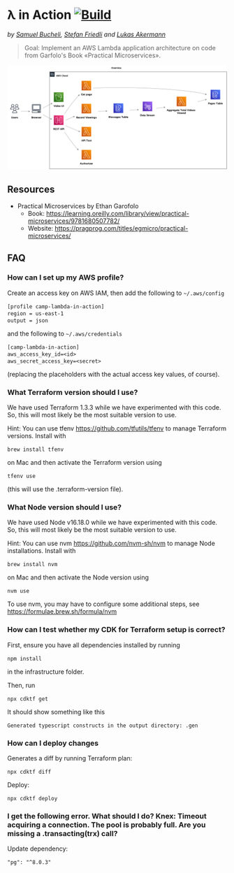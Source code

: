 # λ in Action [![Build](https://github.com/lakermann/lambda-in-action/actions/workflows/main.yml/badge.svg)](https://github.com/lakermann/lambda-in-action/actions/workflows/main.yml)

_by [Samuel Bucheli](https://github.com/SamuelBucheliZ), [Stefan Friedli](https://github.com/sfriedli) and [Lukas Akermann](https://github.com/lakermann)_

> Goal: Implement an AWS Lambda application architecture on code from Garfolo's Book «Practical Microservices».

![Overview](./doc/img/overview.png)

## Resources

* Practical Microservices by Ethan
  Garofolo
    * Book: <https://learning.oreilly.com/library/view/practical-microservices/9781680507782/>
    * Website: <https://pragprog.com/titles/egmicro/practical-microservices/>

## FAQ

### How can I set up my AWS profile?

Create an access key on AWS IAM, then add the following to `~/.aws/config `
```
[profile camp-lambda-in-action]
region = us-east-1
output = json
```
and the following to `~/.aws/credentials `
```
[camp-lambda-in-action]
aws_access_key_id=<id>
aws_secret_access_key=<secret>
````
(replacing the placeholders with the actual access key values, of course).

### What Terraform version should I use?

We have used Terraform 1.3.3 while we have experimented with this code. So, this will most likely be the most suitable version to use.

Hint: You can use tfenv https://github.com/tfutils/tfenv to manage Terraform versions. Install with
```
brew install tfenv
```
on Mac and then activate the Terraform version using
```
tfenv use
```
(this will use the .terraform-version file).

### What Node version should I use?

We have used Node v16.18.0 while we have experimented with this code. So, this will most likely be the most suitable version to use.

Hint: You can use nvm https://github.com/nvm-sh/nvm to manage Node installations. Install with
```
brew install nvm 
```
on Mac and then activate the Node version using
```
nvm use
```
To use nvm, you may have to configure some additional steps, see https://formulae.brew.sh/formula/nvm

### How can I test whether my CDK for Terraform setup is correct?

First, ensure you have all dependencies installed by running
```
npm install
```
in the infrastructure folder.

Then, run 
```
npx cdktf get
```
It should show something like this
```
Generated typescript constructs in the output directory: .gen
```

### How can I deploy changes

Generates a diff by running Terraform plan:
```
npx cdktf diff
```

Deploy:
```
npx cdktf deploy
```

### I get the following error. What should I do? Knex: Timeout acquiring a connection. The pool is probably full. Are you missing a .transacting(trx) call?

Update dependency:

```
"pg": "^8.0.3"
```
